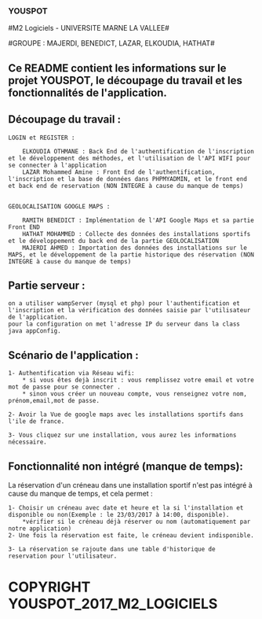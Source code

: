 ### YOUSPOT ###

#M2 Logiciels - UNIVERSITE MARNE LA VALLEE#

#GROUPE : MAJERDI, BENEDICT, LAZAR, ELKOUDIA, HATHAT#


## Ce README contient les informations sur le projet YOUSPOT, le découpage du travail et les fonctionnalités de l'application.


## Découpage du travail :
	LOGIN et REGISTER :
	
		ELKOUDIA OTHMANE : Back End de l'authentification de l'inscription et le développement des méthodes, et l'utilisation de l'API WIFI pour se connecter à l'application
		LAZAR Mohammed Amine : Front End de l'authentification, l'inscription et la base de données dans PHPMYADMIN, et le front end et back end de reservation (NON INTEGRE à cause du manque de temps)
		
		
	GEOLOCALISATION GOOGLE MAPS :
		
		RAMITH BENEDICT : Implémentation de l'API Google Maps et sa partie Front END
		HATHAT MOHAMMED : Collecte des données des installations sportifs et le développement du back end de la partie GEOLOCALISATION
		MAJERDI AHMED : Importation des données des installations sur le MAPS, et le développement de la partie historique des réservation (NON INTEGRE à cause du manque de temps)
		
## Partie serveur : 
			
	on a utiliser wampServer (mysql et php) pour l'authentification et l'inscription et la vérification des données saisie par l'utilisateur de l'application.
	pour la configuration on met l'adresse IP du serveur dans la class java appConfig.

## Scénario de l'application :		

	1- Authentification via Réseau wifi:	
		* si vous êtes dejà inscrit : vous remplissez votre email et votre mot de passe pour se connecter .
		* sinon vous créer un nouveau compte, vous renseignez votre nom, prénom,email,mot de passe.
	
	2- Avoir la Vue de google maps avec les installations sportifs dans l'ile de france.

	3- Vous cliquez sur une installation, vous aurez les informations nécessaire.
		
## Fonctionnalité non intégré (manque de temps):

La réservation d'un créneau dans une installation sportif n'est pas intégré à cause du manque de temps, et cela permet :
	
	1- Choisir un créneau avec date et heure et la si l'installation et disponible ou non(Exemple : le 23/03/2017 à 14:00, disponible).
		*vérifier si le créneau déjà réserver ou nom (automatiquement par notre application)
	2- Une fois la réservation est faite, le créneau devient indisponible.
	
	3- La réservation se rajoute dans une table d'historique de reservation pour l'utilisateur.
	
# COPYRIGHT YOUSPOT_2017_M2_LOGICIELS
